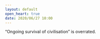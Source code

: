 ```yaml
---
layout: default
open_heart: true
date: 2020/06/27 10:00
---
```


“Ongoing survival of civilisation” is overrated.
